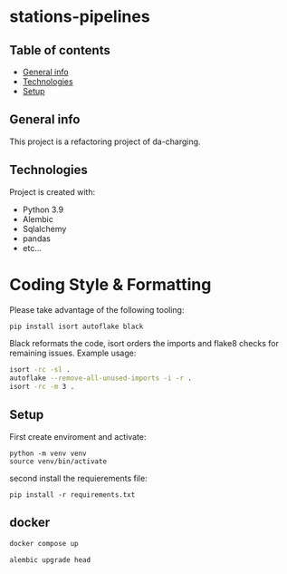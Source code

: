 # stations-pipelines

## Table of contents
* [General info](#general-info)
* [Technologies](#technologies)
* [Setup](#setup)

## General info
This project is a refactoring project of da-charging.
	
## Technologies
Project is created with:
* Python 3.9
* Alembic
* Sqlalchemy 
* pandas
* etc...

# Coding Style & Formatting
Please take advantage of the following tooling:
```bash
pip install isort autoflake black
```

Black reformats the code, isort orders the imports and flake8 checks for remaining issues.
Example usage:
```bash
isort -rc -sl .
autoflake --remove-all-unused-imports -i -r .
isort -rc -m 3 .
```
	
## Setup
First create enviroment and activate:
```
python -m venv venv
source venv/bin/activate  
```

second install the requierements file:
```
pip install -r requirements.txt  
```

## docker
```bash
docker compose up  
```

```bash
alembic upgrade head
```


